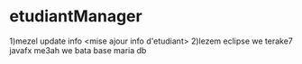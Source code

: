 # etudiantManager
1)mezel update info <delet etudinar><Static><mise ajour info d'etudiant>
2)lezem eclipse we terake7 javafx me3ah we bata base maria db

